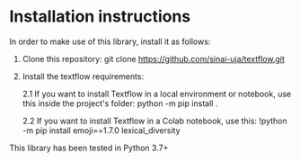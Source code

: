 # Installation instructions

In order to make use of this library, install it as follows:

1. Clone this repository: git clone https://github.com/sinai-uja/textflow.git 

2. Install the textflow requirements:
   
   2.1 If you want to install Textflow in a local environment or notebook, use this inside the project's folder: python -m pip install .
   
   2.2 If you want to install Textflow in a Colab notebook, use this: !python -m pip install emoji==1.7.0 lexical_diversity

This library has been tested in Python 3.7+

